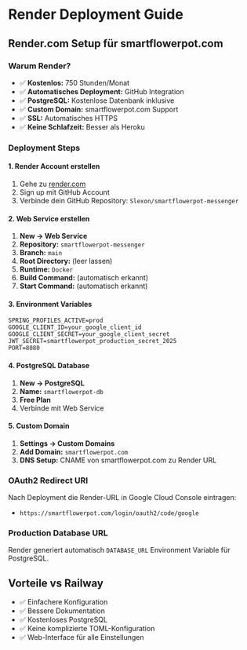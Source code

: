 # Render Deployment Guide

## Render.com Setup für smartflowerpot.com

### Warum Render?
- ✅ **Kostenlos:** 750 Stunden/Monat
- ✅ **Automatisches Deployment:** GitHub Integration
- ✅ **PostgreSQL:** Kostenlose Datenbank inklusive
- ✅ **Custom Domain:** smartflowerpot.com Support
- ✅ **SSL:** Automatisches HTTPS
- ✅ **Keine Schlafzeit:** Besser als Heroku

### Deployment Steps

#### 1. Render Account erstellen
1. Gehe zu [render.com](https://render.com)
2. Sign up mit GitHub Account
3. Verbinde dein GitHub Repository: `Slexon/smartflowerpot-messenger`

#### 2. Web Service erstellen
1. **New → Web Service**
2. **Repository:** `smartflowerpot-messenger`
3. **Branch:** `main`
4. **Root Directory:** (leer lassen)
5. **Runtime:** `Docker`
6. **Build Command:** (automatisch erkannt)
7. **Start Command:** (automatisch erkannt)

#### 3. Environment Variables
```
SPRING_PROFILES_ACTIVE=prod
GOOGLE_CLIENT_ID=your_google_client_id
GOOGLE_CLIENT_SECRET=your_google_client_secret
JWT_SECRET=smartflowerpot_production_secret_2025
PORT=8080
```

#### 4. PostgreSQL Database
1. **New → PostgreSQL**
2. **Name:** `smartflowerpot-db`
3. **Free Plan**
4. Verbinde mit Web Service

#### 5. Custom Domain
1. **Settings → Custom Domains**
2. **Add Domain:** `smartflowerpot.com`
3. **DNS Setup:** CNAME von smartflowerpot.com zu Render URL

### OAuth2 Redirect URI
Nach Deployment die Render-URL in Google Cloud Console eintragen:
- `https://smartflowerpot.com/login/oauth2/code/google`

### Production Database URL
Render generiert automatisch `DATABASE_URL` Environment Variable für PostgreSQL.

## Vorteile vs Railway
- ✅ Einfachere Konfiguration
- ✅ Bessere Dokumentation
- ✅ Kostenloses PostgreSQL
- ✅ Keine komplizierte TOML-Konfiguration
- ✅ Web-Interface für alle Einstellungen
